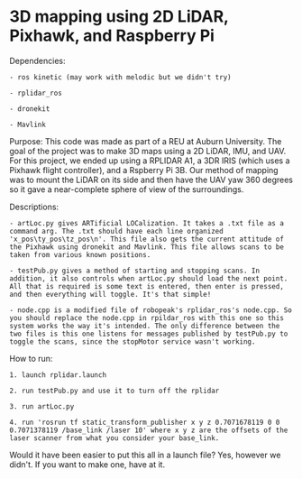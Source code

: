 # 3D mapping using 2D LiDAR, Pixhawk, and Raspberry Pi

Dependencies:

	- ros kinetic (may work with melodic but we didn't try)
	
	- rplidar_ros
	
	- dronekit
	
	- Mavlink

Purpose:
This code was made as part of a REU at Auburn University. The goal of the project was to make 3D maps using a 2D LiDAR, IMU, and UAV. For this project, we ended up using a RPLIDAR A1, a 3DR IRIS (which uses a Pixhawk flight controller), and a Rspberry Pi 3B. Our method of mapping was to mount the LiDAR on its side and then have the UAV yaw 360 degrees so it gave a near-complete sphere of view of the surroundings.

Descriptions:

	- artLoc.py gives ARTificial LOCalization. It takes a .txt file as a command arg. The .txt should have each line organized 'x_pos\ty_pos\tz_pos\n'. This file also gets the current attitude of the Pixhawk using dronekit and Mavlink. This file allows scans to be taken from various known positions.
	
	- testPub.py gives a method of starting and stopping scans. In addition, it also controls when artLoc.py should load the next point. All that is required is some text is entered, then enter is pressed, and then everything will toggle. It's that simple!
	
	- node.cpp is a modified file of robopeak's rplidar_ros's node.cpp. So you should replace the node.cpp in rpildar_ros with this one so this system works the way it's intended. The only difference between the two files is this one listens for messages published by testPub.py to toggle the scans, since the stopMotor service wasn't working.

How to run:

	1. launch rplidar.launch
	
	2. run testPub.py and use it to turn off the rplidar
	
	3. run artLoc.py
	
	4. run 'rosrun tf static_transform_publisher x y z 0.7071678119 0 0 0.7071378119 /base_link /laser 10' where x y z are the offsets of the laser scanner from what you consider your base_link.
	
Would it have been easier to put this all in a launch file? Yes, however we didn't. If you want to make one, have at it.
